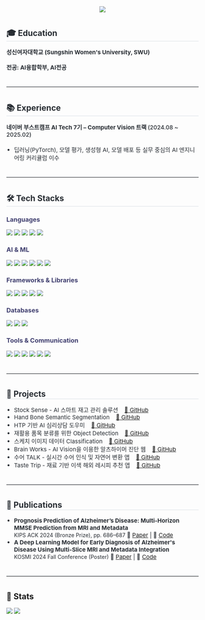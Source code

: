 <!-- Header Banner -->
<div align="center">
  <img src="https://capsule-render.vercel.app/api?type=waving&color=1E90FF&height=240&text=JIWOO's%20GITHUB&animation=fadeIn&fontColor=ffffff&fontSize=50" />
</div>

<!-- Education -->
<div style="text-align: left; margin-top: 40px;">
  <h2 style="border-bottom: 1px solid #d8dee4; color: #282d33;">🎓 Education</h2>
  <div style="font-weight: 700; font-size: 15px; color: #282d33; margin-top: 8px;">
    성신여자대학교 (Sungshin Women's University, SWU)<br/><br/>
    전공: AI융합학부, AI전공
  </div>
</div>


<hr style="border: none; border-top: 1px solid #d8dee4; margin: 40px 0;" />

<!-- Experience -->
<div style="text-align: left; margin-top: 40px;">
  <h2 style="border-bottom: 1px solid #d8dee4; color: #282d33;">📚 Experience</h2>
  <div style="font-weight: 700; font-size: 15px; color: #282d33; margin-top: 8px;">
    네이버 부스트캠프 AI Tech 7기 – Computer Vision 트랙 <span style="font-weight: 500;">(2024.08 ~ 2025.02)</span><br/><br/>
    <ul style="padding-left: 20px; font-weight: 400; margin: 0;">
      <li>딥러닝(PyTorch), 모델 평가, 생성형 AI, 모델 배포 등 실무 중심의 AI 엔지니어링 커리큘럼 이수</li>
    </ul>
  </div>
</div>

<hr style="border: none; border-top: 1px solid #d8dee4; margin: 40px 0;" />

<!-- Tech Stack -->
<div style="text-align: left;">
  <h2 style="border-bottom: 1px solid #d8dee4; color: #282d33;">🛠️ Tech Stacks</h2>

  <!-- Languages -->
  <h3 style="color: #403F6F; margin-top: 24px;">Languages</h3>
  <div style="margin-bottom: 12px;">
    <img src="https://img.shields.io/badge/Python-3776AB?style=for-the-badge&logo=Python&logoColor=white"/>
    <img src="https://img.shields.io/badge/JavaScript-F7DF1E?style=for-the-badge&logo=JavaScript&logoColor=white"/>
    <img src="https://img.shields.io/badge/Java-007396?style=for-the-badge&logo=Java&logoColor=white"/>
    <img src="https://img.shields.io/badge/C++-00599C?style=for-the-badge&logo=C%2B%2B&logoColor=white"/>
    <img src="https://img.shields.io/badge/HTML5-E34F26?style=for-the-badge&logo=HTML5&logoColor=white"/>
  </div>

  <!-- AI & ML -->
  <h3 style="color: #403F6F; margin-top: 24px;">AI & ML</h3>
  <div style="margin-bottom: 12px;">
    <img src="https://img.shields.io/badge/PyTorch-EE4C2C?style=for-the-badge&logo=PyTorch&logoColor=white"/>
    <img src="https://img.shields.io/badge/TensorFlow-FF6F00?style=for-the-badge&logo=TensorFlow&logoColor=white"/>
    <img src="https://img.shields.io/badge/scikit--learn-F7931E?style=for-the-badge&logo=scikit-learn&logoColor=white"/>
    <img src="https://img.shields.io/badge/OpenCV-5C3EE8?style=for-the-badge&logo=OpenCV&logoColor=white"/>
    <img src="https://img.shields.io/badge/HuggingFace-FFD21F?style=for-the-badge&logo=huggingface&logoColor=white"/>
    <img src="https://img.shields.io/badge/WandB-FFBE00?style=for-the-badge&logo=Weights%20%26%20Biases&logoColor=white"/>
  </div>

  <!-- Frameworks & Libraries -->
  <h3 style="color: #403F6F; margin-top: 24px;">Frameworks & Libraries</h3>
  <div style="margin-bottom: 12px;">
    <img src="https://img.shields.io/badge/FastAPI-009688?style=for-the-badge&logo=FastAPI&logoColor=white"/>
    <img src="https://img.shields.io/badge/Django-092E20?style=for-the-badge&logo=Django&logoColor=white"/>
    <img src="https://img.shields.io/badge/React-61DAFB?style=for-the-badge&logo=React&logoColor=black"/>
    <img src="https://img.shields.io/badge/ReactNative-61DAFB?style=for-the-badge&logo=React&logoColor=black"/>
    <img src="https://img.shields.io/badge/Expo-000020?style=for-the-badge&logo=Expo&logoColor=white"/>
  </div>

  <!-- Databases -->
  <h3 style="color: #403F6F; margin-top: 24px;">Databases</h3>
  <div style="margin-bottom: 12px;">
    <img src="https://img.shields.io/badge/PostgreSQL-316192?style=for-the-badge&logo=PostgreSQL&logoColor=white"/>
    <img src="https://img.shields.io/badge/Supabase-3ECF8E?style=for-the-badge&logo=Supabase&logoColor=white"/>
    <img src="https://img.shields.io/badge/MySQL-4479A1?style=for-the-badge&logo=MySQL&logoColor=white"/>
  </div>

  <!-- Tools & Communication -->
  <h3 style="color: #403F6F; margin-top: 24px;">Tools & Communication</h3>
  <div style="margin-bottom: 12px;">
    <img src="https://img.shields.io/badge/Git-F05032?style=for-the-badge&logo=Git&logoColor=white"/>
    <img src="https://img.shields.io/badge/GitHub-181717?style=for-the-badge&logo=GitHub&logoColor=white"/>
    <img src="https://img.shields.io/badge/Docker-2496ED?style=for-the-badge&logo=Docker&logoColor=white"/>
    <img src="https://img.shields.io/badge/Jira-0052CC?style=for-the-badge&logo=Jira&logoColor=white"/>
    <img src="https://img.shields.io/badge/Slack-4A154B?style=for-the-badge&logo=Slack&logoColor=white"/>
    <img src="https://img.shields.io/badge/Notion-000000?style=for-the-badge&logo=Notion&logoColor=white"/>
  </div>
</div>

<hr style="border: none; border-top: 1px solid #d8dee4; margin: 40px 0;" />


<!-- Projects -->
<div style="text-align: left; margin-top: 40px;">
  <h2 style="border-bottom: 1px solid #d8dee4; color: #282d33;">💼 Projects</h2>
  <div style="font-size: 15px; color: #282d33; margin-top: 8px;">
    <ul style="padding-left: 20px; list-style-type: disc;">
      <li>
        Stock Sense - AI 스마트 재고 관리 솔루션&nbsp;
        <a href="https://github.com/zangzoo/Stock-Sense" target="_blank" style="margin-left: 8px;">🔗 GitHub</a>
      </li>
      <li>
        Hand Bone Semantic Segmentation&nbsp;
        <a href="https://github.com/zangzoo/Hand-Bone-Semantic-Segmentation" target="_blank" style="margin-left: 8px;">🔗 GitHub</a>
      </li>
      <li>
        HTP 기반 AI 심리상담 도우미&nbsp;
        <a href="https://github.com/zangzoo/HTP-Drawing-Analysis" target="_blank" style="margin-left: 8px;">🔗 GitHub</a>
      </li>
      <li>
        재활용 품목 분류를 위한 Object Detection&nbsp;
        <a href="https://github.com/zangzoo/Recycle-Detector-Classifier" target="_blank" style="margin-left: 8px;">🔗 GitHub</a>
      </li>
      <li>
        스케치 이미지 데이터 Classification&nbsp;
        <a href="https://github.com/zangzoo/Sketch-Classifier" target="_blank" style="margin-left: 8px;">🔗 GitHub</a>
      </li>
      <li>
        Brain Works - AI Vision을 이용한 알츠하이머 진단 웹&nbsp;
        <a href="https://github.com/zangzoo/BrainWorks-Web" target="_blank" style="margin-left: 8px;">🔗 GitHub</a>
      </li>
      <li>
        수어 TALK - 실시간 수어 인식 및 자연어 변환 앱&nbsp;
        <a href="https://github.com/zangzoo/Sueo-Talk" target="_blank" style="margin-left: 8px;">🔗 GitHub</a>
      </li>
      <li>
        Taste Trip - 재료 기반 이색 해외 레시피 추천 앱&nbsp;
        <a href="https://github.com/zangzoo/Taste-Trip" target="_blank" style="margin-left: 8px;">🔗 GitHub</a>
      </li>
    </ul>
  </div>
</div>


<hr style="border: none; border-top: 1px solid #d8dee4; margin: 40px 0;" />

<!-- Publications -->
<div style="text-align: left; margin-top: 40px;">
  <h2 style="border-bottom: 1px solid #d8dee4; color: #282d33;">📄 Publications</h2>
  <div style="font-size: 15px; color: #282d33; margin-top: 8px;">
    <ul style="padding-left: 20px; list-style-type: disc;">
      <li>
        <strong>Prognosis Prediction of Alzheimer’s Disease: Multi-Horizon MMSE Prediction from MRI and Metadata</strong><br/>
        <span style="font-size: 14px;">KIPS ACK 2024 (Bronze Prize), pp. 686–687</span>
        🔗 <a href="https://drive.google.com/file/d/1TAbvF0PwFMSDRorrUg6_eCjNLEYiTP4O/view?usp=drive_link" target="_blank">Paper</a> | 🔗 <a href="https://github.com/zangzoo/BrainWorks-Web" target="_blank">Code</a>
      </li>
      <li>
        <strong>A Deep Learning Model for Early Diagnosis of Alzheimer's Disease Using Multi-Slice MRI and Metadata Integration</strong><br/>
        <span style="font-size: 14px;">KOSMI 2024 Fall Conference (Poster)</span>
        🔗 <a href="https://drive.google.com/file/d/1dbiCpb2bz-N80J7KH8Wulh0q4p1TyCka/view?usp=drive_link" target="_blank">Paper</a> | 🔗 <a href="https://github.com/zangzoo/BrainWorks-Web" target="_blank">Code</a>
      </li>
    </ul>
  </div>
</div>

<hr style="border: none; border-top: 1px solid #d8dee4; margin: 40px 0;" />

<!-- Stats -->
<div style="text-align: left;">
  <h2>🏅 Stats</h2>
  <div>
    <img src="https://github-readme-stats-zangzoos-projects.vercel.app/api?username=zangzoo&show_icons=true&count_private=true&hide_rank=true&bg_color=60,ffffff,ffffff&title_color=000000&text_color=000000" />
    <img src="https://github-readme-stats-zangzoos-projects.vercel.app/api/top-langs/?username=zangzoo&layout=compact&bg_color=60,ffffff,ffffff&title_color=000000&text_color=000000" />
  </div>
</div>
